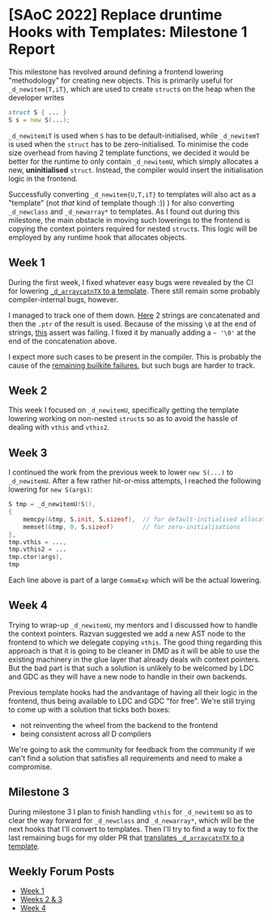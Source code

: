 # [SAoC 2022] Replace druntime Hooks with Templates: Milestone 1 Report

This milestone has revolved around defining a frontend lowering "methodology" for creating new objects.
This is primarily useful for `_d_newitem{T,iT}`, which are used to create `struct`s on the heap when the developer writes

```d
struct S { ... }
S s = new S(...);
```

`_d_newitemiT` is used when `S` has to be default-initialised, while `_d_newitemT` is used when the `struct` has to be zero-initialised.
To minimise the code size overhead from having 2 template functions, we decided it would be better for the runtime to only contain `_d_newitemU`, which simply allocates a new, **uninitialised** `struct`.
Instead, the compiler would insert the initialisation logic in the frontend.

Successfully converting `_d_newitem{U,T,iT}` to templates will also act as a "template" (not _that_ kind of template though :)) ) for also converting `_d_newclass` and `_d_newarray*` to templates.
As I found out during this milestone, the main obstacle in moving such lowerings to the frontend is copying the context pointers required for nested `struct`s.
This logic will be employed by any runtime hook that allocates objects.

## Week 1

During the first week, I fixed whatever easy bugs were revealed by the CI for lowering [`_d_arraycatnTX` to a template](https://github.com/dlang/dmd/pull/14550).
There still remain some probably compiler-internal bugs, however.

I managed to track one of them down.
[Here](https://github.com/dlang/dmd/blob/9ecf81be49554550202fa61ab5d3ed68c2f37ce0/compiler/test/unit/lexer/location_offset.d#L556) 2 strings are concatenated and then the `.ptr` of the result is used.
Because of the missing `\0` at the end of strings, [this](https://github.com/dlang/dmd/blob/9ecf81be49554550202fa61ab5d3ed68c2f37ce0/compiler/test/unit/lexer/location_offset.d#L563) assert was failing.
I fixed it by manually adding a `~ '\0'` at the end of the concatenation above.

I expect more such cases to be present in the compiler.
This is probably the cause of the [remaining builkite failures](https://buildkite.com/dlang/dmd/builds/28559#0183fc10-644f-4cc9-a285-c96b76ee122a), but such bugs are harder to track.

## Week 2

This week I focused on `_d_newitemU`, specifically getting the template lowering working on non-nested `struct`s so as to avoid the hassle of dealing with `vthis` and `vthis2`.

## Week 3

I continued the work from the previous week to lower `new S(...)` to `_d_newitemU`.
After a few rather hit-or-miss attempts, I reached the following lowering for `new S(args)`:

```d
S tmp = _d_newitemU!S(),
{
    memcpy(&tmp, S.init, S.sizeof),  // for default-initialised allocations
    memset(&tmp, 0, S.sizeof)        // for zero-initialisations
},
tmp.vthis = ...,
tmp.vthis2 = ...
tmp.ctor(args),
tmp
```

Each line above is part of a large `CommaExp` which will be the actual lowering.

## Week 4

Trying to wrap-up `_d_newitemU`, my mentors and I discussed how to handle the context pointers.
Razvan suggested we add a new AST node to the frontend to which we delegate copying `vthis`.
The good thing regarding this approach is that it is going to be cleaner in DMD as it will be able to use the existing machinery in the glue layer that already deals wih context pointers.
But the bad part is that such a solution is unlikely to be welcomed by LDC and GDC as they will have a new node to handle in their own backends.

Previous template hooks had the andvantage of having all their logic in the frontend, thus being available to LDC and GDC "for free".
We're still trying to come up with a solution that ticks both boxes:

- not reinventing the wheel from the backend to the frontend
- being consistent across all D compilers

We're going to ask the community for feedback from the community if we can't find a solution that satisfies all requirements and need to make a compromise.

## Milestone 3

During milestone 3 I plan to finish handling `vthis` for `_d_newitemU` so as to clear the way forward for `_d_newclass` and `_d_newarray*`, which will be the next hooks that I'll convert to templates.
Then I'll try to find a way to fix the last remaining bugs for my older PR that [translates `_d_arraycatnTX` to a template](https://github.com/dlang/dmd/pull/14550).

## Weekly Forum Posts

- [Week 1](https://forum.dlang.org/post/ivowjokzuvfoiwmpzcam@forum.dlang.org)
- [Weeks 2 & 3](https://forum.dlang.org/post/heqpvlnjykzzkfylpwsy@forum.dlang.org)
- [Week 4](https://forum.dlang.org/post/sckludqccsdsuyhceumr@forum.dlang.org)
